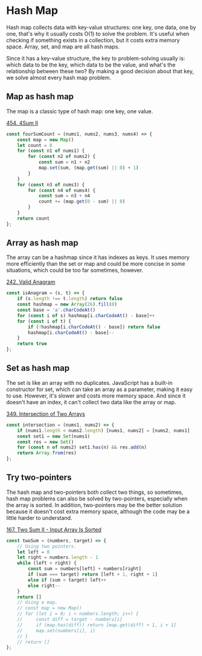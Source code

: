 # Hash Map
Hash map collects data with key-value structures: one key, one data, one by one, that's why it usually costs O(1) to solve the problem. It's useful when checking if something exists in a collection, but it costs extra memory space. Array, set, and map are all hash maps. 

Since it has a key-value structure, the key to problem-solving usually is: which data to be the key, which data to be the value, and what's the relationship between these two? By making a good decision about that key, we solve almost every hash map problem.

## Map as hash map
The map is a classic type of hash map: one key, one value.

[454. 4Sum II](https://leetcode.com/problems/4sum-ii/)
```js
const fourSumCount = (nums1, nums2, nums3, nums4) => {
    const map = new Map()
    let count = 0
    for (const n1 of nums1) {
        for (const n2 of nums2) {
            const sum = n1 + n2
            map.set(sum, (map.get(sum) || 0) + 1)
        }
    }
    for (const n3 of nums3) {
        for (const n4 of nums4) {
            const sum = n3 + n4
            count += (map.get(0 - sum) || 0)
        }
    }
    return count
};
```

## Array as hash map
The array can be a hashmap since it has indexes as keys. It uses memory more efficiently than the set or map and could be more concise in some situations, which could be too far sometimes, however.

[242. Valid Anagram](https://leetcode.com/problems/valid-anagram/)
```js
const isAnagram = (s, t) => {
    if (s.length !== t.length) return false
    const hashmap = new Array(26).fill(0)
    const base = 'a'.charCodeAt()
    for (const i of s) hashmap[i.charCodeAt() - base]++
    for (const i of t) {
        if (!hashmap[i.charCodeAt() - base]) return false
        hashmap[i.charCodeAt() - base]--
    }
    return true
};
```

## Set as hash map
The set is like an array with no duplicates. JavaScript has a built-in constructor for set, which can take an array as a parameter, making it easy to use. However, it's slower and costs more memory space. And since it doesn't have an index, it can't collect two data like the array or map.

[349. Intersection of Two Arrays](https://leetcode.com/problems/intersection-of-two-arrays/)
```js
const intersection = (nums1, nums2) => {
    if (nums1.length < nums2.length) [nums1, nums2] = [nums2, nums1]
    const set1 = new Set(nums1)
    const res = new Set()
    for (const n of nums2) set1.has(n) && res.add(n)
    return Array.from(res)
};
```

## Try two-pointers
The hash map and two-pointers both collect two things, so sometimes, hash map problems can also be solved by two-pointers, especially when the array is sorted. In addition, two-pointers may be the better solution because it doesn't cost extra memory space, although the code may be a little harder to understand.

[167. Two Sum II - Input Array Is Sorted](https://leetcode.com/problems/two-sum/description/)
```js
const twoSum = (numbers, target) => {
    // Using two pointers.
    let left = 0
    let right = numbers.length - 1
    while (left < right) {
        const sum = numbers[left] + numbers[right]
        if (sum === target) return [left + 1, right + 1]
        else if (sum < target) left++
        else right--
    }
    return []
    // Using a map.
    // const map = new Map()
    // for (let i = 0; i < numbers.length; i++) {
    //     const diff = target - numbers[i]
    //     if (map.has(diff)) return [map.get(diff) + 1, i + 1]
    //     map.set(numbers[i], i)
    // }
    // return []    
};
```
